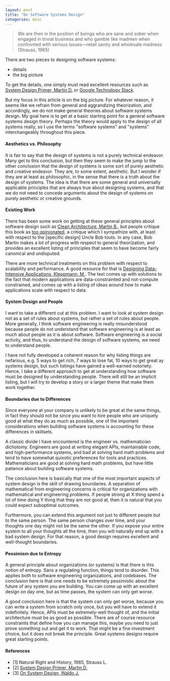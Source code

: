 ```yaml
---
layout: post
title: "On Software Systems Design"
categories: misc
---
```


> We are then in the position of beings who are sane and sober when engaged in trivial business and who gamble like madmen when confronted with serious issues—retail sanity and wholesale madness (Strauss, 1965)

There are two pieces to designing software systems:
- details
- the big picture

To get the details, one simply must read excellent resources such as [System Design Primer, Martin D.](https://github.com/donnemartin/system-design-primer) or [Google Technology Stack](http://michaelnielsen.org/blog/lecture-course-the-google-technology-stack/). 

But my focus in this article is on the big picture. For whatever reason, it seems like we refrain from general and aggrandizing theorization, and accordingly, we do not make general theories about software systems design. My goal here is to get at a basic starting point for a general software systems design theory. Perhaps the theory would apply to the design of all systems really, so I use the terms "software systems" and "systems" interchangeably throughout this piece.

#### Aesthetics vs. Philosophy

It is fair to say that the design of systems is not a purely technical endeavor. Many get to this conclusion, but then they seem to make the jump to the other conclusion that the design of systems is some sort of purely aesthetic and creative endeavor. They are, to some extent, aesthetic. But I wonder if they are at least as philosophic, in the sense that there is a truth about the design of systems. The idea is that there are some general and universally applicable principles that are always true about designing systems, and that we do not need to concede arguments about the design of systems on purely aesthetic or creative grounds.

#### Existing Work

There has been some work on getting at these general principles about software design such as [Clean Architecture, Martin B.](https://www.amazon.com/Clean-Architecture-Craftsmans-Software-Structure/dp/0134494164), but people critique this book as [too opinionated](https://twitter.com/etscrivner/status/1260584368407445504?s=20), a critique which I sympathize with, at least with respect to the [specific design] Uncle Bob touts. In any case, Bob Martin makes a lot of progress with respect to general theorization, and provides an excellent listing of principles that seem to have become fairly canonical and undisputed.

There are more technical treatments on this problem with respect to scalability and performance. A good resource for that is [Designing Data-Intensive Applications, Kleppmann, M.](https://www.amazon.com/Designing-Data-Intensive-Applications-Reliable-Maintainable/dp/1449373321). The text comes up with solutions to the fact that modern applications are data-constrainted and not-compute constrained, and comes up with a listing of ideas around how to make applications scale with respect to data.

#### System Design and People

I want to take a different cut at this problem. I want to look at system design not as a set of rules about systems, but rather a set of rules about people. More generally, I think software engineering is really misunderstood because people do not understand that software engineering is at least as much about people as it is about software. Software engineering is a social activity, and thus, to understand the design of software systems, we need to understand people.

I have not fully developed a coherent reason for why listing things are nefarious, e.g. 5 ways to get rich, 7 ways to lose fat, 10 ways to get great ay systems design, but such listings have gained a well-earned notoriety. Hence, I take a different approach to get at understanding how software must be designed by understanding people. There will still be an implicit listing, but I will try to develop a story or a larger theme that make them work together. 

#### Boundaries due to Differences

Since everyone at your company is unlikely to be great at the same things, in fact they should not be since you want to hire people who are uniquely good at what they do as much as possible, one of the important considerations when building software systems is accounting for these differences in skillsets.

A classic divide I have encountered is the engineer vs. mathematician dichotomy. Engineers are good at writing elegant APIs, maintainable code, and high-performance systems, and bad at solving hard math problems and tend to have somewhat quixotic preferences for tools and practices. Mathematicians are good at solving hard math problems, but have little patience about building software systems.

The conclusion here is basically that one of the most important aspects of system design is the skill of drawing boundaries. A separation of mathematical from engineering concerns is critical for organizations with mathematical and engineering problems. If people strong at X thing spend a lot of time doing Y thing that they are not good at, then it is natural that you could expect suboptimal outcomes. 

Furthermore, you can extend this argument not just to different people but to the same person. The same person changes over time, and your thoughts one day might not be the same the other. If you expose your entire system to all your thoughts all the time, then you will naturally end up with a bad system design. For that reason, a good design requires excellent and well-thought boundaries.

#### Pessimism due to Entropy

A general principle about organizations (or systems) is that there is this notion of entropy. Sans a regulating function, things tend to disorder. This applies both to software engineering organizations, and codebases. The conclusion here is that one needs to be extremely pessimistic about the future of any system you are building. You can come up with an excellent design on day one, but as time passes, the system can only get worse. 

A good conclusion here is that the system can only get worse, because you can write a system from scratch only once, but you will have to extend it indefinitely. Hence, APIs must be extremely-well thought of, and the initial architecture must be as good as possible. There are of course resource constraints that define how you can manage this, maybe you need to just prove something out and get it to work. That might be a fine investment choice, but it does not break the principle. Great systems designs require great starting points.

#### References
- [1] Natural Right and History, 1965, Strauss L.
- [2] [System Design Primer, Martin D.](https://github.com/donnemartin/system-design-primer)
- [3] [On System Design, Waldo J.](https://scholar.harvard.edu/files/waldo/files/ps-2006-6.pdf)